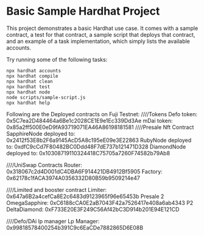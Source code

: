 # Basic Sample Hardhat Project

This project demonstrates a basic Hardhat use case. It comes with a sample contract, a test for that contract, a sample script that deploys that contract, and an example of a task implementation, which simply lists the available accounts.

Try running some of the following tasks:

```shell
npx hardhat accounts
npx hardhat compile
npx hardhat clean
npx hardhat test
npx hardhat node
node scripts/sample-script.js
npx hardhat help
```

Following are the Deployed contracts on Fuji Testnet:
////Tokens
Defo token:  0x5C7ea2D484464a6Be1c2028CE1E9e1Ec339Dd3Ae
mDai token:  0x85a2ff500E0eD9fA93719071EA46A86198181581
////Presale Nft Contract
SapphireNode deployed to: 0x2412f53E8b2F6a9145AcD5A8c195eE09e3E22863
RubyNode deployed to: 0xdfC9cCd7F80482BC0Ddd48F7dE737b121471D328
DiamondNode deployed to: 0x10308719110324418C75705a7260F74582b79Ab8

////UniSwap Contracts
Router: 0x318067c2d4D001dC4DBA6F914421DB4912Bf5905
Factory: 0x62178c1fACA3974A0356332D80B59b9509214e47

////Limited and booster contract
Limiter: 0x647a6B2a4cefCa8E2c6483d9123965f96e65453b
Presale 2 OmegaSapphire: 0xC6188cCA0E2aB7043F42a7526417e408a6ab4343
P2 DeltaDiamond: 0xF733E20E3F249C56Af42bC3D914b201E94E121CD

////Defo/DAi lp manager
Lp Manager: 0x99818578400254b391C9c6EaCDe7882865D6E08B
